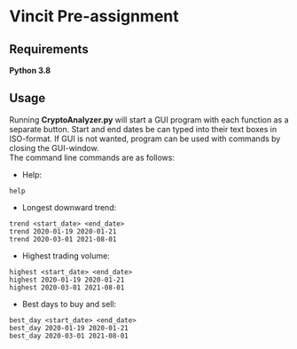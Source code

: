 # Vincit Pre-assignment

## Requirements
**Python 3.8**

## Usage
Running **CryptoAnalyzer.py** will start a GUI program with each function as a separate button. Start and end dates be can typed into their text boxes in ISO-format. If GUI is not wanted, program can be used with commands by closing the GUI-window.\
The command line commands are as follows:
- Help:
```
help
```
- Longest downward trend:
```
trend <start_date> <end_date>
trend 2020-01-19 2020-01-21
trend 2020-03-01 2021-08-01
```
- Highest trading volume:
```
highest <start_date> <end_date>
highest 2020-01-19 2020-01-21
highest 2020-03-01 2021-08-01
```
- Best days to buy and sell:
```
best_day <start_date> <end_date>
best_day 2020-01-19 2020-01-21
best_day 2020-03-01 2021-08-01
```
